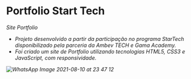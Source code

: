 # Portfolio Start Tech
<em>Site Portfolio<em>
- Projeto desenvolvido a partir da participação no programa StarTech disponibilizado pela parceria da Ambev TECH e Gama Academy.
- Foi criado um site de Portfolio utilizando tecnologias HTML5, CSS3 e JavaScript, com responsividade.


![WhatsApp Image 2021-08-10 at 23 47 12](https://user-images.githubusercontent.com/57646773/128961895-a0f0516b-9fe7-4f69-9650-b5b39a6f2f18.jpeg)
